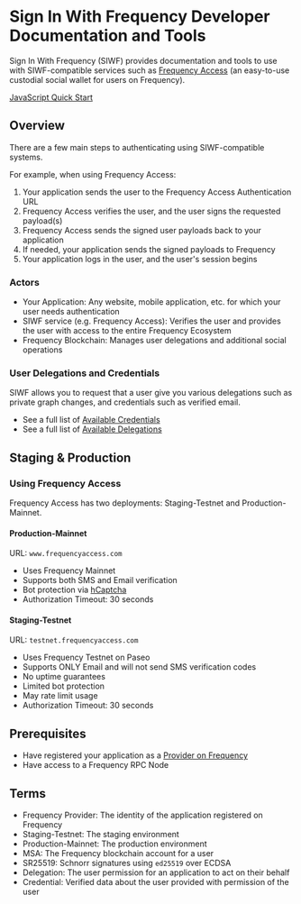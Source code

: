 # Sign In With Frequency Developer Documentation and Tools

Sign In With Frequency (SIWF) provides documentation and tools to use with SIWF-compatible services such as [Frequency Access](https://frequencyaccess.com) (an easy-to-use custodial social wallet for users on Frequency).

[JavaScript Quick Start](./QuickStart.md)

## Overview

There are a few main steps to authenticating using SIWF-compatible systems.

For example, when using Frequency Access:

1. Your application sends the user to the Frequency Access Authentication URL
2. Frequency Access verifies the user, and the user signs the requested payload(s)
3. Frequency Access sends the signed user payloads back to your application
4. If needed, your application sends the signed payloads to Frequency
5. Your application logs in the user, and the user's session begins

### Actors

- Your Application: Any website, mobile application, etc. for which your user needs authentication
- SIWF service (e.g. Frequency Access): Verifies the user and provides the user with access to the entire Frequency Ecosystem
- Frequency Blockchain: Manages user delegations and additional social operations

### User Delegations and Credentials

SIWF allows you to request that a user give you various delegations such as private graph changes, and credentials such as verified email.

- See a full list of [Available Credentials](./Credentials.md)
- See a full list of [Available Delegations](./Delegations.md)

## Staging & Production

### Using Frequency Access

Frequency Access has two deployments: Staging-Testnet and Production-Mainnet.

#### Production-Mainnet

URL: `www.frequencyaccess.com`

- Uses Frequency Mainnet
- Supports both SMS and Email verification
- Bot protection via [hCaptcha](https://www.hcaptcha.com/)
- Authorization Timeout: 30 seconds

#### Staging-Testnet

URL: `testnet.frequencyaccess.com`

- Uses Frequency Testnet on Paseo
- Supports ONLY Email and will not send SMS verification codes
- No uptime guarantees
- Limited bot protection
- May rate limit usage
- Authorization Timeout: 30 seconds

## Prerequisites

- Have registered your application as a [Provider on Frequency](https://provider.frequency.xyz)
- Have access to a Frequency RPC Node

## Terms

- Frequency Provider: The identity of the application registered on Frequency
- Staging-Testnet: The staging environment
- Production-Mainnet: The production environment
- MSA: The Frequency blockchain account for a user
- SR25519: Schnorr signatures using `ed25519` over ECDSA
- Delegation: The user permission for an application to act on their behalf
- Credential: Verified data about the user provided with permission of the user
